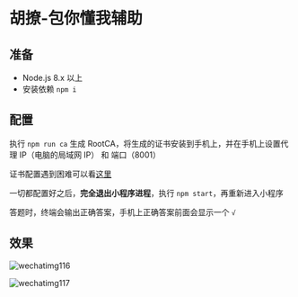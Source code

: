 # 胡撩-包你懂我辅助


## 准备
- Node.js 8.x 以上
- 安装依赖 `npm i`

## 配置
执行 `npm run ca` 生成 RootCA，将生成的证书安装到手机上，并在手机上设置代理 IP（电脑的局域网 IP） 和 端口（8001）

证书配置遇到困难可以看[这里](http://anyproxy.io/cn/#%E8%AF%81%E4%B9%A6%E9%85%8D%E7%BD%AE)

一切都配置好之后，**完全退出小程序进程**，执行 `npm start`，再重新进入小程序

答题时，终端会输出正确答案，手机上正确答案前面会显示一个 `√`


## 效果

![wechatimg116](https://user-images.githubusercontent.com/12621893/35254647-21abda0c-0026-11e8-8b72-3ca5b51fa1be.jpeg)

![wechatimg117](https://user-images.githubusercontent.com/12621893/35254678-409f7234-0026-11e8-9954-fa9d80796e32.jpeg)
